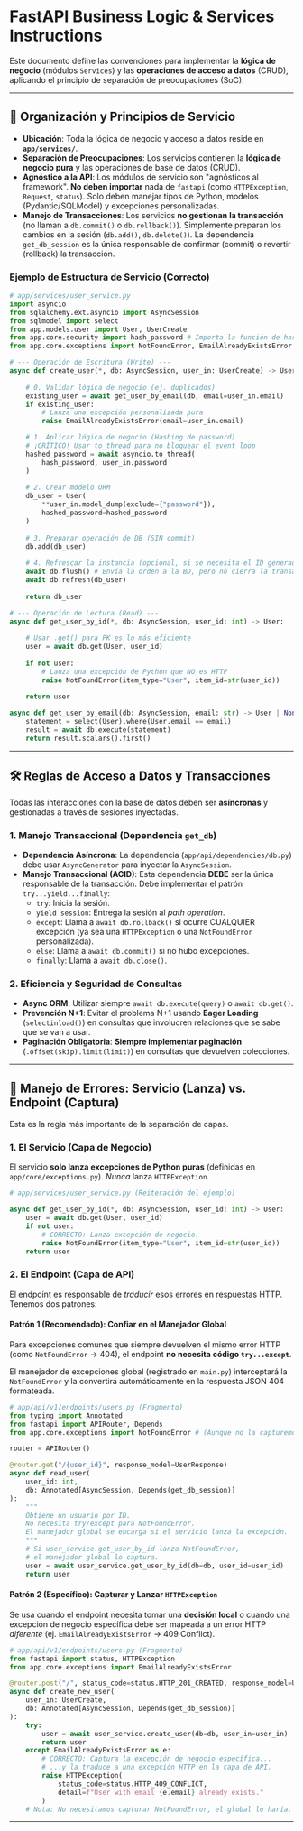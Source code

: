 # FastAPI Business Logic & Services Instructions

Este documento define las convenciones para implementar la **lógica de negocio** (módulos `Services`) y las **operaciones de acceso a datos** (CRUD), aplicando el principio de separación de preocupaciones (SoC).

-----

## 📂 Organización y Principios de Servicio

* **Ubicación**: Toda la lógica de negocio y acceso a datos reside en **`app/services/`**.
* **Separación de Preocupaciones**: Los servicios contienen la **lógica de negocio pura** y las operaciones de base de datos (CRUD).
* **Agnóstico a la API**: Los módulos de servicio son "agnósticos al framework". **No deben importar** nada de `fastapi` (como `HTTPException`, `Request`, `status`). Solo deben manejar tipos de Python, modelos (Pydantic/SQLModel) y excepciones personalizadas.
* **Manejo de Transacciones**: Los servicios **no gestionan la transacción** (no llaman a `db.commit()` o `db.rollback()`). Simplemente preparan los cambios en la sesión (`db.add()`, `db.delete()`). La dependencia `get_db_session` es la única responsable de confirmar (commit) o revertir (rollback) la transacción.

### Ejemplo de Estructura de Servicio (Correcto)

```python
# app/services/user_service.py
import asyncio
from sqlalchemy.ext.asyncio import AsyncSession
from sqlmodel import select
from app.models.user import User, UserCreate
from app.core.security import hash_password # Importa la función de hashing
from app.core.exceptions import NotFoundError, EmailAlreadyExistsError

# --- Operación de Escritura (Write) ---
async def create_user(*, db: AsyncSession, user_in: UserCreate) -> User:
    
    # 0. Validar lógica de negocio (ej. duplicados)
    existing_user = await get_user_by_email(db, email=user_in.email)
    if existing_user:
        # Lanza una excepción personalizada pura
        raise EmailAlreadyExistsError(email=user_in.email)

    # 1. Aplicar lógica de negocio (Hashing de password)
    # ¡CRÍTICO! Usar to_thread para no bloquear el event loop
    hashed_password = await asyncio.to_thread(
        hash_password, user_in.password
    )
    
    # 2. Crear modelo ORM
    db_user = User(
        **user_in.model_dump(exclude={"password"}), 
        hashed_password=hashed_password
    )
    
    # 3. Preparar operación de DB (SIN commit)
    db.add(db_user)
    
    # 4. Refrescar la instancia (opcional, si se necesita el ID generado)
    await db.flush() # Envía la orden a la BD, pero no cierra la transacción
    await db.refresh(db_user)
    
    return db_user

# --- Operación de Lectura (Read) ---
async def get_user_by_id(*, db: AsyncSession, user_id: int) -> User:
    
    # Usar .get() para PK es lo más eficiente
    user = await db.get(User, user_id)
    
    if not user:
        # Lanza una excepción de Python que NO es HTTP
        raise NotFoundError(item_type="User", item_id=str(user_id))
        
    return user

async def get_user_by_email(db: AsyncSession, email: str) -> User | None:
    statement = select(User).where(User.email == email)
    result = await db.execute(statement)
    return result.scalars().first()
```

-----

## 🛠️ Reglas de Acceso a Datos y Transacciones

Todas las interacciones con la base de datos deben ser **asíncronas** y gestionadas a través de sesiones inyectadas.

### 1\. Manejo Transaccional (Dependencia `get_db`)

* **Dependencia Asíncrona**: La dependencia (`app/api/dependencies/db.py`) debe usar `AsyncGenerator` para inyectar la `AsyncSession`.
* **Manejo Transaccional (ACID)**: Esta dependencia **DEBE** ser la única responsable de la transacción. Debe implementar el patrón `try...yield...finally`:
  * `try`: Inicia la sesión.
  * `yield session`: Entrega la sesión al *path operation*.
  * `except`: Llama a `await db.rollback()` si ocurre CUALQUIER excepción (ya sea una `HTTPException` o una `NotFoundError` personalizada).
  * `else`: Llama a `await db.commit()` si no hubo excepciones.
  * `finally`: Llama a `await db.close()`.

### 2\. Eficiencia y Seguridad de Consultas

* **Async ORM**: Utilizar siempre `await db.execute(query)` o `await db.get()`.
* **Prevención N+1**: Evitar el problema N+1 usando **Eager Loading** (`selectinload()`) en consultas que involucren relaciones que se sabe que se van a usar.
* **Paginación Obligatoria**: **Siempre implementar paginación** (`.offset(skip).limit(limit)`) en consultas que devuelven colecciones.

-----

## 🚨 Manejo de Errores: Servicio (Lanza) vs. Endpoint (Captura)

Esta es la regla más importante de la separación de capas.

### 1\. El Servicio (Capa de Negocio)

El servicio **solo lanza excepciones de Python puras** (definidas en `app/core/exceptions.py`). *Nunca* lanza `HTTPException`.

```python
# app/services/user_service.py (Reiteración del ejemplo)

async def get_user_by_id(*, db: AsyncSession, user_id: int) -> User:
    user = await db.get(User, user_id)
    if not user:
        # CORRECTO: Lanza excepción de negocio.
        raise NotFoundError(item_type="User", item_id=str(user_id))
    return user
```

### 2\. El Endpoint (Capa de API)

El endpoint es responsable de *traducir* esos errores en respuestas HTTP. Tenemos dos patrones:

#### Patrón 1 (Recomendado): Confiar en el Manejador Global

Para excepciones comunes que siempre devuelven el mismo error HTTP (como `NotFoundError` -\> 404), el endpoint **no necesita código `try...except`**.

El manejador de excepciones global (registrado en `main.py`) interceptará la `NotFoundError` y la convertirá automáticamente en la respuesta JSON 404 formateada.

```python
# app/api/v1/endpoints/users.py (Fragmento)
from typing import Annotated
from fastapi import APIRouter, Depends
from app.core.exceptions import NotFoundError # (Aunque no la capturemos, es bueno saberla)

router = APIRouter()

@router.get("/{user_id}", response_model=UserResponse)
async def read_user(
    user_id: int, 
    db: Annotated[AsyncSession, Depends(get_db_session)]
):
    """
    Obtiene un usuario por ID.
    No necesita try/except para NotFoundError.
    El manejador global se encarga si el servicio lanza la excepción.
    """
    # Si user_service.get_user_by_id lanza NotFoundError,
    # el manejador global lo captura.
    user = await user_service.get_user_by_id(db=db, user_id=user_id)
    return user
```

#### Patrón 2 (Específico): Capturar y Lanzar `HTTPException`

Se usa cuando el endpoint necesita tomar una **decisión local** o cuando una excepción de negocio específica debe ser mapeada a un error HTTP *diferente* (ej. `EmailAlreadyExistsError` -\> 409 Conflict).

```python
# app/api/v1/endpoints/users.py (Fragmento)
from fastapi import status, HTTPException
from app.core.exceptions import EmailAlreadyExistsError

@router.post("/", status_code=status.HTTP_201_CREATED, response_model=UserResponse)
async def create_new_user(
    user_in: UserCreate,
    db: Annotated[AsyncSession, Depends(get_db_session)]
):
    try:
        user = await user_service.create_user(db=db, user_in=user_in)
        return user
    except EmailAlreadyExistsError as e:
        # CORRECTO: Captura la excepción de negocio específica...
        # ...y la traduce a una excepción HTTP en la capa de API.
        raise HTTPException(
            status_code=status.HTTP_409_CONFLICT,
            detail=f"User with email {e.email} already exists."
        )
    # Nota: No necesitamos capturar NotFoundError, el global lo haría.
```

-----
